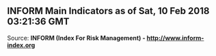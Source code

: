 ## INFORM Main Indicators as of Sat, 10 Feb 2018 03:21:36 GMT

Source: **INFORM (Index For Risk Management) - http://www.inform-index.org**